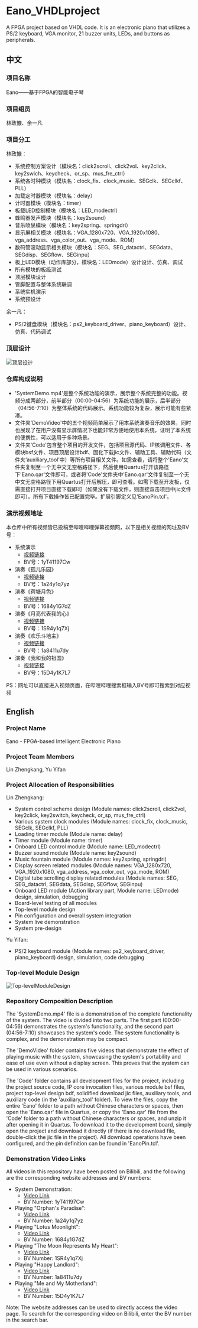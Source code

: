 # Eano_VHDLproject

A FPGA project based on VHDL code. It is an electronic piano that utilizes a PS/2 keyboard, VGA monitor, 21 buzzer units, LEDs, and buttons as peripherals.

## 中文
### 项目名称
Eano——基于FPGA的智能电子琴

### 项目组员
林政慷、余一凡

### 项目分工
林政慷：
- 系统控制方案设计（模块名：click2scroll、click2vol、key2click、key2swich、keycheck、or_sp、mus_fre_ctrl）
- 系统各时钟模块（模块名：clock_fix、clock_music、SEGclk、SEGclkf、PLL）
- 加载定时器模块（模块名：delay）
- 计时器模块（模块名：timer）
- 板载LED控制模块（模块名：LED_modectrl）
- 蜂鸣器发声模块（模块名：key2sound）
- 音乐喷泉模块（模块名：key2spring、springdri）
- 显示屏相关模块（模块名：VGA_1280x720、VGA_1920x1080、vga_address、vga_color_out、vga_mode、ROM）
- 数码管滚动显示相关模块（模块名：SEG、SEG_datactrl、SEGdata、SEGdisp、SEGflow、SEGinpu）
- 板上LED模块（动作库部分，模块名：LEDmode）设计设计、仿真、调试
- 所有模块的板级测试
- 顶层模块设计
- 管脚配置与整体系统联调
- 系统实机演示
- 系统预设计

余一凡：
- PS/2键盘模块（模块名：ps2_keyboard_driver、piano_keyboard）设计、仿真、代码调试

### 顶层设计
![顶层设计](https://github.com/lin-zk/Eano/blob/main/Top-levelModuleDesign.png)

### 仓库构成说明
- 'SystemDemo.mp4'是整个系统功能的演示，展示整个系统完整的功能。视频分成两部分，前半部分（00:00-04:56）为系统功能的展示，后半部分（04:56-7:10）为整体系统的代码展示。系统功能较为复杂，展示可能有些紧凑。
- 文件夹'DemoVideo'中的五个视频简单展示了用本系统演奏音乐的效果，同时也展现了在用户没有显示屏情况下也能非常方便地使用本系统，证明了本系统的便携性，可以适用于多种场景。
- 文件夹'Code'包含整个项目的开发文件，包括项目源代码、IP核调用文件、各模块bsf文件、项目顶层设计bdf、固化下载jic文件、辅助工具、辅助代码（文件夹‘auxiliary_tool’中）等所有项目相关文件。如需查看，请将整个'Eano'文件夹复制至一个无中文无空格路径下，然后使用Quartus打开该路径下'Eano.qar'文件即可，或者将'Code'文件夹中'Eano.qar'文件复制至一个无中文无空格路径下用Quartus打开后解压，即可查看。如需下载至开发板，仅需直接打开项目直接下载即可（如果没有下载文件，则直接双击项目中jic文件即可）。所有下载操作皆已配置完毕。扩展引脚定义见'EanoPin.tcl'。

### 演示视频地址
本仓库中所有视频皆已投稿至哔哩哔哩弹幕视频网，以下是相关视频的网址及BV号：
- 系统演示
  - [视频链接](https://www.bilibili.com/video/BV1yT41197Cw/)
  - BV号：1yT41197Cw
- 演奏《孤儿乐园》
  - [视频链接](https://www.bilibili.com/video/BV1a24y1q7yz/)
  - BV号：1a24y1q7yz
- 演奏《荷塘月色》
  - [视频链接](https://www.bilibili.com/video/BV1684y1G7dZ/)
  - BV号：1684y1G7dZ
- 演奏《月亮代表我的心》
  - [视频链接](https://www.bilibili.com/video/BV1SR4y1q7Xj/)
  - BV号：1SR4y1q7Xj
- 演奏《欢乐斗地主》
  - [视频链接](https://www.bilibili.com/video/BV1a8411u7dy/)
  - BV号：1a8411u7dy
- 演奏《我和我的祖国》
  - [视频链接](https://www.bilibili.com/video/BV15D4y1K7L7/)
  - BV号：15D4y1K7L7

PS：网址可以直接进入视频页面，在哔哩哔哩搜索框输入BV号即可搜索到对应视频


## English
### Project Name
Eano - FPGA-based Intelligent Electronic Piano

### Project Team Members
Lin Zhengkang, Yu Yifan

### Project Allocation of Responsibilities
Lin Zhengkang:
- System control scheme design (Module names: click2scroll, click2vol, key2click, key2switch, keycheck, or_sp, mus_fre_ctrl)
- Various system clock modules (Module names: clock_fix, clock_music, SEGclk, SEGclkf, PLL)
- Loading timer module (Module name: delay)
- Timer module (Module name: timer)
- Onboard LED control module (Module name: LED_modectrl)
- Buzzer sound module (Module name: key2sound)
- Music fountain module (Module names: key2spring, springdri)
- Display screen related modules (Module names: VGA_1280x720, VGA_1920x1080, vga_address, vga_color_out, vga_mode, ROM)
- Digital tube scrolling display related modules (Module names: SEG, SEG_datactrl, SEGdata, SEGdisp, SEGflow, SEGinpu)
- Onboard LED module (Action library part, Module name: LEDmode) design, simulation, debugging
- Board-level testing of all modules
- Top-level module design
- Pin configuration and overall system integration
- System live demonstration
- System pre-design

Yu Yifan:
- PS/2 keyboard module (Module names: ps2_keyboard_driver, piano_keyboard) design, simulation, code debugging

### Top-level Module Design
![Top-levelModuleDesign](https://github.com/lin-zk/Eano/blob/main/Top-levelModuleDesign.png)

### Repository Composition Description
The 'SystemDemo.mp4' file is a demonstration of the complete functionality of the system. The video is divided into two parts. The first part (00:00-04:56) demonstrates the system's functionality, and the second part (04:56-7:10) showcases the system's code. The system functionality is complex, and the demonstration may be compact.

The 'DemoVideo' folder contains five videos that demonstrate the effect of playing music with the system, showcasing the system's portability and ease of use even without a display screen. This proves that the system can be used in various scenarios.

The 'Code' folder contains all development files for the project, including the project source code, IP core invocation files, various module bsf files, project top-level design bdf, solidified download jic files, auxiliary tools, and auxiliary code (in the 'auxiliary_tool' folder). To view the files, copy the entire 'Eano' folder to a path without Chinese characters or spaces, then open the 'Eano.qar' file in Quartus, or copy the 'Eano.qar' file from the 'Code' folder to a path without Chinese characters or spaces, and unzip it after opening it in Quartus. To download it to the development board, simply open the project and download it directly (if there is no download file, double-click the jic file in the project). All download operations have been configured, and the pin definition can be found in 'EanoPin.tcl'.

### Demonstration Video Links
All videos in this repository have been posted on Bilibili, and the following are the corresponding website addresses and BV numbers:

- System Demonstration:
  - [Video Link](https://www.bilibili.com/video/BV1yT41197Cw/)
  - BV Number: 1yT41197Cw
- Playing "Orphan's Paradise":
  - [Video Link](https://www.bilibili.com/video/BV1a24y1q7yz/)
  - BV Number: 1a24y1q7yz
- Playing "Lotus Moonlight":
  - [Video Link](https://www.bilibili.com/video/BV1684y1G7dZ/)
  - BV Number: 1684y1G7dZ
- Playing "The Moon Represents My Heart":
  - [Video Link](https://www.bilibili.com/video/BV1SR4y1q7Xj/)
  - BV Number: 1SR4y1q7Xj
- Playing "Happy Landlord":
  - [Video Link](https://www.bilibili.com/video/BV1a8411u7dy/)
  - BV Number: 1a8411u7dy
- Playing "Me and My Motherland":
  - [Video Link](https://www.bilibili.com/video/BV15D4y1K7L7/)
  - BV Number: 15D4y1K7L7

Note: The website addresses can be used to directly access the video page. To search for the corresponding video on Bilibili, enter the BV number in the search bar.
